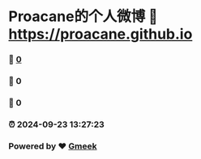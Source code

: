 # Proacane的个人微博 :link: https://proacane.github.io 
### :page_facing_up: [0](https://proacane.github.io/tag.html) 
### :speech_balloon: 0 
### :hibiscus: 0 
### :alarm_clock: 2024-09-23 13:27:23 
### Powered by :heart: [Gmeek](https://github.com/Meekdai/Gmeek)
